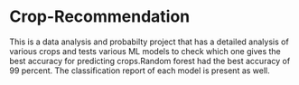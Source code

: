 # Crop-Recommendation
This is a data analysis and probabilty project that has a detailed analysis of various crops and tests various ML models to check which one gives the best accuracy for predicting crops.Random forest had the best accuracy of 99 percent. The classification report of each model is present as well.
